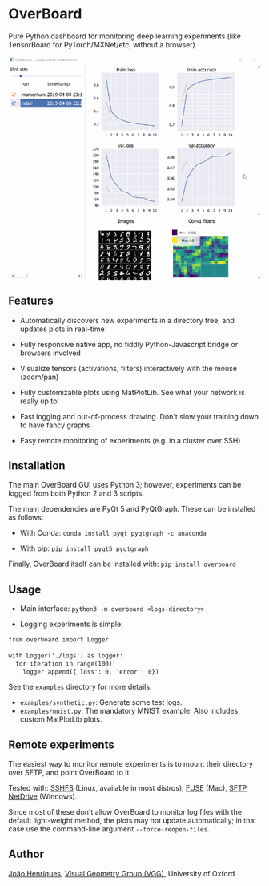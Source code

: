 # OverBoard
Pure Python dashboard for monitoring deep learning experiments (like TensorBoard for PyTorch/MXNet/etc, without a browser)

<p align="center">
<img align="center" alt="editor" src="https://github.com/jotaf98/overboard/blob/master/demo.gif" />
</p>

## Features

- Automatically discovers new experiments in a directory tree, and updates plots in real-time

- Fully responsive native app, no fiddly Python-Javascript bridge or browsers involved

- Visualize tensors (activations, filters) interactively with the mouse (zoom/pan)

- Fully customizable plots using MatPlotLib. See what your network is really up to!

- Fast logging and out-of-process drawing. Don't slow your training down to have fancy graphs

- Easy remote monitoring of experiments (e.g. in a cluster over SSH)

## Installation

The main OverBoard GUI uses Python 3; however, experiments can be logged from both Python 2 and 3 scripts.

The main dependencies are PyQt 5 and PyQtGraph. These can be installed as follows:

- With Conda: `conda install pyqt pyqtgraph -c anaconda`

- With pip: `pip install pyqt5 pyqtgraph`

Finally, OverBoard itself can be installed with: `pip install overboard`

## Usage

- Main interface: `python3 -m overboard <logs-directory>`

- Logging experiments is simple:
```
from overboard import Logger

with Logger('./logs') as logger:
  for iteration in range(100):
    logger.append({'loss': 0, 'error': 0})
```

See the `examples` directory for more details.

- `examples/synthetic.py`: Generate some test logs.
- `examples/mnist.py`: The mandatory MNIST example. Also includes custom MatPlotLib plots.

## Remote experiments

The easiest way to monitor remote experiments is to mount their directory over SFTP, and point OverBoard to it.

Tested with: [SSHFS](https://github.com/libfuse/sshfs) (Linux, available in most distros), [FUSE](https://osxfuse.github.io/) (Mac), [SFTP NetDrive](https://www.nsoftware.com/sftp/netdrive/) (Windows).

Since most of these don't allow OverBoard to monitor log files with the default light-weight method, the plots may not update automatically; in that case use the command-line argument `--force-reopen-files`.

## Author

[João Henriques](http://www.robots.ox.ac.uk/~joao/), [Visual Geometry Group (VGG)](http://www.robots.ox.ac.uk/~vgg/), University of Oxford


